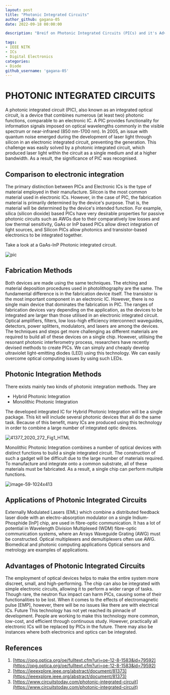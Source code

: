 ```yaml
---
layout: post
title: "Photonic Integrated Circuits"
author_github: gagana-05
date: 2022-09-18 00:00:00

description: "Breif on Photonic Integrated Circuits (PICs) and it's Advantages"

tags:
- IEEE NITK
- ICs
- Digital Electronics
categories:
- Diode
github_username: 'gagana-05'
---
```


# PHOTONIC INTEGRATED CIRCUITS

A photonic integrated circuit (PIC), also known as an integrated optical circuit, is a device that combines numerous (at least two) photonic functions, comparable to an electronic IC. A PIC provides functionality for information signals imposed on optical wavelengths commonly in the visible spectrum or near-infrared (850 nm-1700 nm).
In 2005, an issue with quantum noise emerged during the development of laser light through silicon in an electronic integrated circuit, preventing the generation. This challenge was easily solved by a photonic integrated circuit, which produced laser light within the circuit as a single medium and at a higher bandwidth. As a result, the significance of PIC was recognised.


## Comparison to electronic integration

The primary distinction between PICs and Electronic ICs is the type of material employed in their manufacture. Silicon is the most common material used in electronic ICs. However, in the case of PIC, the fabrication material is primarily determined by the device's purpose. That is, the material will be determined by the device's intended function. For example, silica (silicon dioxide) based PICs have very desirable properties for passive photonic circuits such as AWGs due to their comparatively low losses and low thermal sensitivity, GaAs or InP based PICs allow direct integration of light sources, and Silicon PICs allow photonics and transistor-based electronics to be integrated together.

Take a look at a GaAs-InP Photonic integrated circuit.

![pic](https://user-images.githubusercontent.com/82756709/160186144-0e5e40ba-7a54-4bc4-ab88-373f0b521121.gif)

## Fabrication Methods
Both devices are made using the same techniques. The etching and material deposition procedures used in photolithography are the same. The fundamental difference is in the fabrication device itself. The transistor is the most important component in an electronic IC. However, there is no single main device that dominates the fabrication in PIC. The ranges of fabrication devices vary depending on the application, as the devices to be integrated are larger than those utilised in an electronic integrated circuit. Optical amplifiers, filters, low loss-high efficiency interconnect waveguides, detectors, power splitters, modulators, and lasers are among the devices. The techniques and steps get more challenging as different materials are required to build all of these devices on a single chip.
However, utilising the resonant photonic interferometry process, researchers have recently devised methods to create PICs. We can simply and cheaply develop ultraviolet light-emitting diodes (LED) using this technology. We can easily overcome optical computing issues by using such LEDs.

## Photonic Integration Methods
There exists mainly two kinds of photonic integration methods. They are
- Hybrid Photonic Integration
- Monolithic Photonic Integration

The developed integrated IC for Hybrid Photonic Integration will be a single package. This kit will include several photonic devices that all do the same task. Because of this benefit, many ICs are produced using this technology in order to combine a large number of integrated optic devices.

![41377_2020_272_Fig1_HTML](https://user-images.githubusercontent.com/82756709/160185775-974e358c-6074-4b12-b0d1-394013a787f8.png)

Monolithic Photonic Integration combines a number of optical devices with distinct functions to build a single integrated circuit. The construction of such a gadget will be difficult due to the large number of materials required. To manufacture and integrate onto a common substrate, all of these materials must be fabricated. As a result, a single chip can perform multiple functions.

![image-59-1024x413](https://user-images.githubusercontent.com/82756709/160186015-b082d71a-51f0-42e8-97de-48d14ccc1fc9.png)

## Applications of Photonic Integrated Circuits
Externally Modulated Lasers (EML) which combine a distributed feedback laser diode with an electro-absorption modulator on a single Indium-Phosphide [InP] chip, are used in fibre-optic communication.
It has a lot of potential in Wavelength Division Multiplexed (WDM) fibre-optic communication systems, where an Arrays Waveguide Grating (AWG) must be constructed. Optical multiplexers and demultiplexers often use AWG.
Biomedical and photonic computing applications
Optical sensors and metrology are examples of applications.

## Advantages of Photonic Integrated Circuits
The employment of optical devices helps to make the entire system more discreet, small, and high-performing.
The chip can also be integrated with simple electronic circuits, allowing it to perform a wider range of tasks.
Though rare, the neutron flux impact can harm PICs, causing some of their functionalities to be lost. When it comes to the effects of electromagnetic pulse [EMP], however, there will be no issues like there are with electrical ICs.
Future
This technology has not yet reached its pinnacle of development. People are working to make this technology more common, low-cost, and efficient through continuous study. However, practically all electronic ICs will be replaced by PICs in the future. There may also be instances where both electronics and optics can be integrated.

## References
1. [https://opg.optica.org/oe/fulltext.cfm?uri=oe-12-8-1583&id=79592](https://opg.optica.org/oe/fulltext.cfm?uri=oe-12-8-1583&id=79592)
2. [https://ieeexplore.ieee.org/abstract/document/81373](https://ieeexplore.ieee.org/abstract/document/81373)
3. [https://www.circuitstoday.com/photonic-integrated-circuit](https://www.circuitstoday.com/photonic-integrated-circuit)